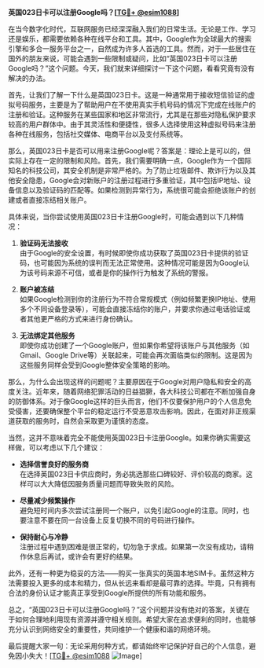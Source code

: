 **英国023日卡可以注册Google吗？[[TG💪+ @esim1088](https://t.me/s/esim1088)]**

在当今数字化时代，互联网服务已经深深融入我们的日常生活。无论是工作、学习还是娱乐，都需要依赖各种在线平台和工具。其中，Google作为全球最大的搜索引擎和多合一服务平台之一，自然成为许多人首选的工具。然而，对于一些居住在国外的朋友来说，可能会遇到一些限制或疑问，比如“英国023日卡可以注册Google吗？”这个问题。今天，我们就来详细探讨一下这个问题，看看究竟有没有解决的办法。

首先，让我们了解一下什么是英国023日卡。这是一种通常用于接收短信验证的虚拟号码服务，主要是为了帮助用户在不使用真实手机号码的情况下完成在线账户的注册和验证。这种服务在某些国家和地区非常流行，尤其是在那些对隐私保护要求较高的用户群体中。由于其灵活性和便捷性，很多人选择使用这种虚拟号码来注册各种在线服务，包括社交媒体、电商平台以及支付系统等。

那么，英国023日卡是否可以用来注册Google呢？答案是：理论上是可以的，但实际上存在一定的限制和风险。首先，我们需要明确一点，Google作为一个国际知名的科技公司，其安全机制是非常严格的。为了防止垃圾邮件、欺诈行为以及其他安全隐患，Google会对新账户的注册过程进行多重验证，其中包括IP地址、设备信息以及验证码的匹配等。如果检测到异常行为，系统很可能会拒绝该账户的创建或者直接冻结相关账户。

具体来说，当你尝试使用英国023日卡注册Google时，可能会遇到以下几种情况：

1. **验证码无法接收**  
   由于Google的安全设置，有时候即使你成功获取了英国023日卡提供的验证码，也可能因为系统的误判而无法正常使用。这种情况可能是因为Google认为该号码来源不可信，或者是你的操作行为触发了系统的警报。

2. **账户被冻结**  
   如果Google检测到你的注册行为不符合常规模式（例如频繁更换IP地址、使用多个不同设备登录等），可能会直接冻结你的账户，并要求你通过电话验证或者其他更严格的方式来进行身份确认。

3. **无法绑定其他服务**  
   即使你成功创建了一个Google账户，但如果你希望将该账户与其他服务（如Gmail、Google Drive等）关联起来，可能会再次面临类似的限制。这是因为这些服务同样会受到Google整体安全策略的影响。

那么，为什么会出现这样的问题呢？主要原因在于Google对用户隐私和安全的高度关注。近年来，随着网络犯罪活动的日益猖獗，各大科技公司都在不断加强自身的防御体系。对于像Google这样的巨头而言，他们不仅要保护用户的个人信息免受侵害，还要确保整个平台的稳定运行不受恶意攻击影响。因此，在面对非正规渠道获取的服务时，自然会采取更为谨慎的态度。

当然，这并不意味着完全不能使用英国023日卡注册Google。如果你确实需要这样做，可以考虑以下几个建议：

- **选择信誉良好的服务商**  
  在选择英国023日卡供应商时，务必挑选那些口碑较好、评价较高的商家。这样可以大大降低因服务质量问题而导致失败的风险。

- **尽量减少频繁操作**  
  避免短时间内多次尝试注册同一个账户，以免引起Google的注意。同时，也要注意不要在同一台设备上反复切换不同的号码进行操作。

- **保持耐心与冷静**  
  注册过程中遇到困难是很正常的，切勿急于求成。如果第一次没有成功，请稍作休息后再试，或许会有更好的结果。

此外，还有一种更为稳妥的方法——购买一张真实的英国本地SIM卡。虽然这种方法需要投入更多的成本和精力，但从长远来看却是最可靠的选择。毕竟，只有拥有合法的身份认证才能真正享受到Google所提供的所有功能和服务。

总之，“英国023日卡可以注册Google吗？”这个问题并没有绝对的答案，关键在于如何合理地利用现有资源并遵守相关规则。希望大家在追求便利的同时，也能够充分认识到网络安全的重要性，共同维护一个健康和谐的网络环境。

最后提醒大家一句：无论采用何种方式，都请始终牢记保护好自己的个人信息，避免因小失大！[[TG💪+ @esim1088](https://t.me/s/esim1088) ![Image](https://i.postimg.cc/4NQfJmqS/Snipaste-2025-05-13-00-14-12.png)]